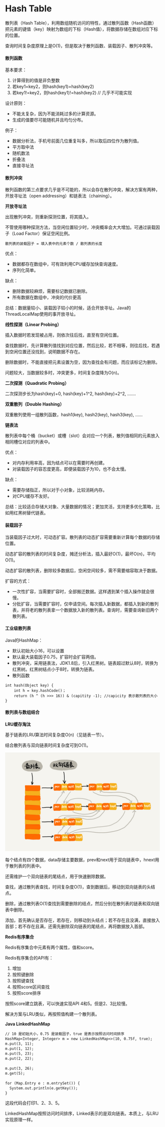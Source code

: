 # Hash Table

散列表（Hash Table），利用数组随机访问的特性，通过散列函数（Hash函数）把元素的键值（key）映射为数组的下标（Hash值），将数据存储在数组对应下标的位置。

查询时间复杂度原理上是O\(1\)，但是取决于散列函数、装载因子、散列冲突等。

#### 散列函数

基本要求：

1. 计算得到的值是非负整数
2. 若key1=key2，则hash\(key1\)=hash\(key2\)
3. 若key1!=key2，则hash\(key1\)!=hash\(key2\) // 几乎不可能实现

设计原则：

* 不能太复杂，因为不能消耗过多的计算资源。
* 生成的值要尽可能随机并且均匀分布。

例子：

* 数据分析法，手机号前面几位重复叫多，所以取后四位作为散列值。
* 平方取中法
* 随机数法
* 折叠法
* 直接寻址法

#### 散列冲突

散列函数的第三点要求几乎是不可能的，所以会存在散列冲突，解决方案有两种，开放寻址法（open addressing）和链表法（chaining）。

**开放寻址法**

出现散列冲突，则重新探测位置，将其插入。

不管使用哪种探测方法，当空闲位置较少时，冲突概率会大大增加。可通过装载因子（Load Factor）保证空闲比例。

```text
散列表的装载因子 = 填入表中的元素个数 / 散列表的长度
```

优点：

* 数据都存在数组中，可有效利用CPU缓存加快查询速度。
* 序列化简单。

缺点：

* 删除数据较麻烦，需要标记数据已删除。
* 所有数据在数组中，冲突的代价更高

总结：数据量较小、装载因子较小的时候，适合开放寻址。Java的ThreadLocalMap使用的事开放寻址。

**线性探测（Linear Probing）**

插入数据时若发现被占用，则依次往后找，直至有空闲位置。

查找数据时，先计算散列值找到对应位置，然后比较，若不相等，则往后找，若遇到空闲位置还没找到，说明数据不存在。

删除数据时，不能直接把元素设置为空，因为查找会有问题，而应该标记为删除。

问题较大，当数据较多时，冲突更多，时间复杂度降为O\(n\)。

**二次探测（Quadratic Probing）**

二次探测步长为hash\(key\)+0, hash\(key\)+1^2, hash\(key\)+2^2, …….

**双重散列（Double Hashing）**

双重散列使用一组散列函数，hash1\(key\), hash2\(key\), hash3\(key\), ......

**链表法**

散列表中每个桶（bucket）或槽（slot）会对应一个列表，散列值相同的元素放入相同槽位对应的列表中。

优点：

* 对内存利用率高，因为结点可以在需要时再创建。
* 对装载因子的容忍度更高，即便装载因子为10，也不会太慢。

缺点：

* 需要存储指正，所以对于小对象，比较消耗内存。
* 对CPU缓存不友好。

总结：比较适合存储大对象、大量数据的情况；更加灵活，支持更多优化策略，比如用红黑树替代链表。

#### 装载因子

当装载因子过大时，可动态扩容。散列表的动态扩容需要重新计算每个数据的存储位置。

动态扩容的散列表的时间复杂度，摊还分析法，插入最好O\(1\)，最坏O\(n\)，平均O\(1\)。

动态扩容的散列表，删除较多数据后，空闲空间较多，需不需要缩容取决于数据。

扩容的方式：

* 一次性扩容，当需要扩容时，全部搬迁数据。这样遇到某个插入操作就会很慢。
* 分批扩容，当需要扩容时，仅申请空间。每次插入新数据，都插入到新的散列表，并将老的散列表拿一个数据放入新的散列表。查询时，需要查询新旧两个散列表。

#### 工业级散列表

Java的HashMap：

* 默认初始大小16，可以设置
* 默认最大装载因子0.75，扩容时会扩容两倍。
* 散列冲突，采用链表法，JDK1.8后，引入红黑树。链表超过默认8时，转换为红黑树。红黑树结点小于8时，转换为链表。
* 散列函数

```text
int hash(Object key) {
    int h = key.hashCode()；
    return (h ^ (h >>> 16)) & (capitity -1); //capicity 表示散列表的大小
}
```

#### 散列表与数组结合

**LRU缓存淘汰**

基于链表的LRU算法时间复杂度O\(n\)（见链表一节）。

结合散列表与双向链表时间复杂度可到O\(1\)。

![](../../.gitbook/assets/2.jpg)

每个结点有四个数据，data存储主要数据，prev和next用于双向链表中，hnext用于散列表的列表中。

还需维护一个双向链表的尾结点，用于快速删除数据。

查找，通过散列表查找，时间复杂度O\(1\)，查到数据后，移动到双向链表的头结点。

删除，通过散列表O\(1\)查找到需要删除的结点，然后分别在散列表的链表和双向链表中删除。

添加，首先确认是否存在，若存在，则移动到头结点；若不存在且没满，直接放入首部；若不存在且满，还需先删除双向链表的尾结点，再将数据放入首部。

**Redis有序集合**

Redis有序集合中元素有两个属性，值和score。

Redis有序集合的API有：

1. 增加
2. 按照键删除
3. 按照键查找
4. 按照score区间查找
5. 按照score排序

按照score建立跳表，可以快速实现API 4和5。但是2、3比较慢。

解决方案与LRU类似，再按照值构建一个散列表。

**Java LinkedHashMap**

```text
// 10 是初始大小，0.75 是装载因子，true 是表示按照访问时间排序
HashMap<Integer, Integer> m = new LinkedHashMap<>(10, 0.75f, true);
m.put(3, 11);
m.put(1, 12);
m.put(5, 23);
m.put(2, 22);
​
m.put(3, 26);
m.get(5);
​
for (Map.Entry e : m.entrySet()) {
  System.out.println(e.getKey());
}
```

这段代码会打印1、2、3、5。

LinkedHashMap按照访问时间排序，Linked表示的是双向链表。本质上，与LRU实现原理一样。

